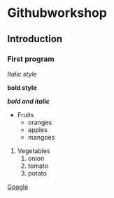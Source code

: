 # Githubworkshop
## Introduction
### First program
*Italic style*

**bold style**

***bold and italic***

* Fruits
  * oranges
  * apples
  * mangoes

1. Vegetables
    1. onion
    2. tomato
    3. potato

[Google](https://www.google.com/)
